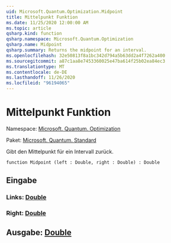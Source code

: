 ```yaml
---
uid: Microsoft.Quantum.Optimization.Midpoint
title: Mittelpunkt Funktion
ms.date: 11/25/2020 12:00:00 AM
ms.topic: article
qsharp.kind: function
qsharp.namespace: Microsoft.Quantum.Optimization
qsharp.name: Midpoint
qsharp.summary: Returns the midpoint for an interval.
ms.openlocfilehash: 32e50813f8a1bc342d794a5b63dd2a4f7262a400
ms.sourcegitcommit: a87c1aa8e7453360025e47ba614f25b02ea84ec3
ms.translationtype: MT
ms.contentlocale: de-DE
ms.lasthandoff: 11/26/2020
ms.locfileid: "96194065"
---
```

# <a name="midpoint-function"></a>Mittelpunkt Funktion

Namespace: [Microsoft. Quantum. Optimization](xref:Microsoft.Quantum.Optimization)

Paket: [Microsoft. Quantum. Standard](https://nuget.org/packages/Microsoft.Quantum.Standard)


Gibt den Mittelpunkt für ein Intervall zurück.

```qsharp
function Midpoint (left : Double, right : Double) : Double
```


## <a name="input"></a>Eingabe

### <a name="left--double"></a>Links: [Double](xref:microsoft.quantum.lang-ref.double)




### <a name="right--double"></a>Right: [Double](xref:microsoft.quantum.lang-ref.double)





## <a name="output--double"></a>Ausgabe: [Double](xref:microsoft.quantum.lang-ref.double)

